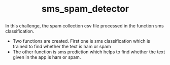 # **<p align="center">sms_spam_detector </p>**

In this challenge, the spam collection csv file processed in the function sms classification. 

- Two functions are created. First one is sms classification which is trained to find whether the text is ham or spam 
- The other function is sms prediction which helps to find whether the text given in the app is ham or spam.
